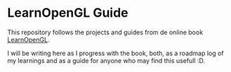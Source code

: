 # LearnOpenGL Guide

This repository follows the projects and guides from de online book [LearnOpenGL](https://learnopengl.com).

I will be writing here as I progress with the book, both, as a roadmap log of my learnings and as a guide for anyone who may find this usefull :D.